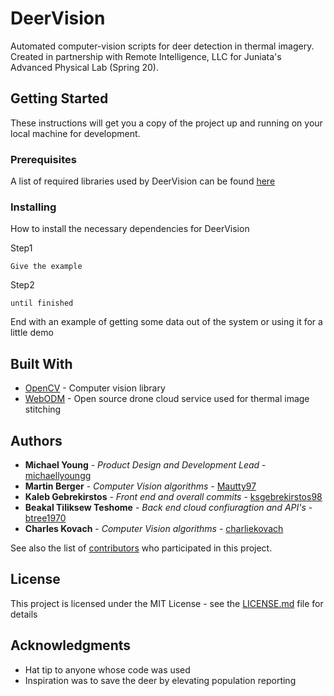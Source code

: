 # DeerVision
Automated computer-vision scripts for deer detection in thermal imagery. Created in partnership with Remote Intelligence, LLC for Juniata's Advanced Physical Lab (Spring 20).


## Getting Started

These instructions will get you a copy of the project up and running on your local machine for development.

### Prerequisites

A list of required libraries used by DeerVision can be found [here](https://github.com/michaellyoungg/DeerVision/blob/master/requirements.txt)



### Installing

How to install the necessary dependencies for DeerVision

Step1

```
Give the example
```

Step2

```
until finished
```

End with an example of getting some data out of the system or using it for a little demo


## Built With

* [OpenCV](https://opencv.org/) - Computer vision library
* [WebODM](https://www.opendronemap.org/webodm/) - Open source drone cloud service used for thermal image stitching

## Authors

* **Michael Young** - *Product Design and Development Lead* - [michaellyoungg](https://github.com/michaellyoungg)
* **Martin Berger** - *Computer Vision algorithms* - [Mautty97](https://github.com/Mautty97)
* **Kaleb Gebrekirstos** - *Front end and overall commits* - [ksgebrekirstos98](https://github.com/ksgebrekirstos98)
* **Beakal Tiliksew Teshome** - *Back end cloud confiuragtion and API's* - [btree1970](https://github.com/btree1970)
* **Charles Kovach** - *Computer Vision algorithms* - [charliekovach](https://github.com/charliekovach)

See also the list of [contributors](https://github.com/michaellyoungg/DeerVision/graphs/contributors) who participated in this project.

## License

This project is licensed under the MIT License - see the [LICENSE.md](https://github.com/michaellyoungg/DeerVision/blob/master/LICENSE) file for details

## Acknowledgments

* Hat tip to anyone whose code was used
* Inspiration was to save the deer by elevating population reporting

